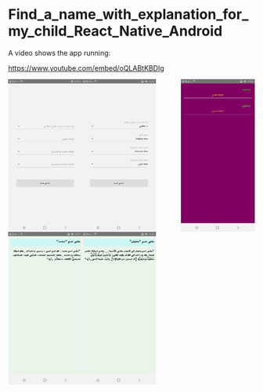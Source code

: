 # Find_a_name_with_explanation_for_my_child_React_Native_Android

A video shows the app running:

https://www.youtube.com/embed/oQLABtKBDIg



<img src="1.jpg" align="left"   height= "15%" width= "30%">
<img src="2.jpg" align="center"   height= "15%" width= "30%">
<img src="3.jpg"  align="right"  height= "15%" width= "30%">
<img src="4.jpg" align="left"  height= "15%" width= "30%">
<img src="5.jpg" align="center"   height= "15%" width= "30%">
